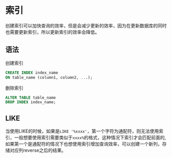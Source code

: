 # 索引

创建索引可以加快查询的效率，但是会减少更新的效率，因为在更新数据库的同时也需要更新索引，所以更新索引的效率会降低。

## 语法

创建索引

```sql
CREATE INDEX index_name
ON table_name (column1, column2, ...);
```

删除索引

```sql
ALTER TABLE table_name
DROP INDEX index_name;
```

## LIKE

当使用LIKE的时候，如果是`LIKE '%xxxx'`，第一个字符为通配符，则无法使用索引，一般想要使用索引需要类似于`xxxx%`的格式，这种情况下索引才会匹配前面的,如果第一个是通配符的情况下也想使用索引增加查询效率，可以创建一个新列，存储对应列reverse之后的结果。